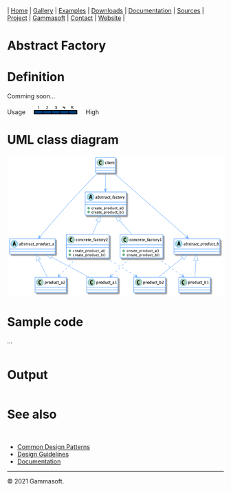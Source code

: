 | [Home](home.md) | [Gallery](gallery.md) | [Examples](examples.md) | [Downloads](downloads.md) | [Documentation](documentation.md) | [Sources](https://github.com/gammasoft71/xtd) | [Project](https://sourceforge.net/projects/xtdpro/) | [Gammasoft](gammasoft.md)  | [Contact](contact.md) | [Website](https://gammasoft71.wixsite.com/xtdpro) |

# Abstract Factory

# Definition

Comming soon...

Usage     ![Usage](pictures/usage5.png)     High

# UML class diagram

![diagram](pictures/diagrams/uml/design_patterns/abstract_factory.png)

# Sample code

...

```c++
```

# Output

```
```


# See also
​
* [Common Design Patterns](common_design_patterns.md)
* [Design Guidelines](design_guidelines.md)
* [Documentation](documentation.md)

______________________________________________________________________________________________

© 2021 Gammasoft.
